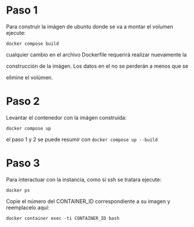 
# Paso 1
Para construir la imágen de ubuntu donde se va a montar el volumen ejecute:

`docker compose build`

cualquier cambio en el archivo Dockerfile requerirá realizar nuevamente la 

construcción de la imágen. Los datos en el no se perderán a menos que se

elimine el volúmen.


# Paso 2
Levantar el contenedor con la imágen construída:

`docker compose up`

el paso 1 y 2 se puede resumir con `docker compose up --build`

# Paso 3
Para interactuar con la instancia, como si ssh se tratara ejecute:

`docker ps`

Copie el número del CONTAINER_ID correspondiente a su imagen y reemplacelo aquí:

`docker container exec -ti CONTAINER_ID bash`